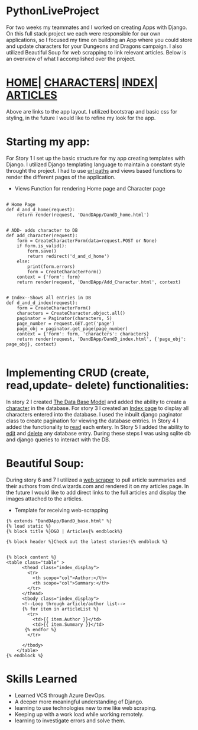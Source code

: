 # PythonLiveProject
For two weeks my teammates and I worked on creating  Apps with Django. On this full stack project we each were responsible for our own applications, so I focused my time on building an App where you could store and update characters for your Dungeons and Dragons campaign. I also utilized Beautiful Soup for web scrapping to link relevant articles. Below is an overview of what I accomplished over the project.
# [HOME](https://github.com/Driventobraise/PythonLiveProject/blob/main/home2.png)| [CHARACTERS](https://github.com/Driventobraise/PythonLiveProject/blob/main/add_character2.png)| [INDEX](https://github.com/Driventobraise/PythonLiveProject/blob/main/indexpg2.png)| [ARTICLES](https://github.com/Driventobraise/PythonLiveProject/blob/main/webscraperpg2.png)
Above are links to the app layout. I utilized bootstrap and basic css for styling, in the future I would like to refine my look for the app.
# Starting my app:
For Story 1 I set up the basic structure for my app creating templates with Django. I utilized Django templating language to maintain a constant style throught the project. I had to use [url paths](https://github.com/Driventobraise/PythonLiveProject/blob/main/urlpatterns.png) and views based functions to render the different pages of the application.
* Views Function for rendering Home page and Character page
```

# Home Page
def d_and_d_home(request):
    return render(request, 'DandDApp/DandD_home.html')


# ADD- adds character to DB
def add_character(request):
    form = CreateCharacterForm(data=request.POST or None)
    if form.is_valid():
        form.save()
        return redirect('d_and_d_home')
    else:
        print(form.errors)
        form = CreateCharacterForm()
    context = {'form': form}
    return render(request, 'DandDApp/Add_Character.html', context)


# Index--Shows all entries in DB
def d_and_d_index(request):
    form = CreateCharacterForm()
    characters = CreateCharacter.object.all()
    paginator = Paginator(characters, 5)
    page_number = request.GET.get('page')
    page_obj = paginator.get_page(page_number)
    context = {'form': form, 'characters': characters}
    return render(request, 'DandDApp/DandD_index.html', {'page_obj': page_obj}, context)
    
```
# Implementing CRUD (create, read,update- delete) functionalities:
In story 2 I created [The Data Base Model](https://github.com/Driventobraise/PythonLiveProject/blob/main/DBmodel.png) and added the ability to create a [character](https://github.com/Driventobraise/PythonLiveProject/blob/main/views1.png) in the database. For story 3 I created an [Index page](https://github.com/Driventobraise/PythonLiveProject/blob/main/index.png) to display all characters entered into the database. I used the inbuilt django paginator class to create pagination for viewing the database entries. In Story 4 I added the functionality to [read](https://github.com/Driventobraise/PythonLiveProject/blob/main/detailspage.png) each entery. In Story 5 I added the ability to [edit](https://github.com/Driventobraise/PythonLiveProject/blob/main/editpage.png) and [delete](https://github.com/Driventobraise/PythonLiveProject/blob/main/views2.png) any database entry. During these steps I was using sqlite db and django queries to interact with the DB.
# Beautiful Soup:
During story 6 and 7 I utilized a [web scraper](https://github.com/Driventobraise/PythonLiveProject/blob/main/views4.png) to pull article summaries and their authors from dnd.wizards.com and rendered it on my articles page. In the future I would like to add direct links to the full articles and display the images attached to the articles.

* Template for receiving web-scrapping
```
{% extends "DandDApp/DandD_base.html" %}
{% load static %}
{% block title %}D&D | Articles{% endblock%}

{% block header %}Check out the latest stories!{% endblock %}


{% block content %}
<table class="table" >
      <thead class="index_display">
        <tr>
          <th scope="col">Author:</th>
          <th scope="col">Summary:</th>
        </tr>
      </thead>
      <tbody class="index_display">
      <!--Loop through article/author list-->
      {% for item in articleList %}
        <tr>
          <td>{{ item.Author }}</td>
          <td>{{ item.Summary }}</td>
       {% endfor %}
        </tr>

      </tbody>
    </table>
{% endblock %}

```
# Skills Learned
* Learned VCS through Azure DevOps.
* A deeper more meaningful understanding of Django.
* learning to use technologies new to me like web scraping.
* Keeping up with a work load while working remotely.
* learning to investigate errors and solve them.
